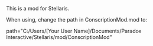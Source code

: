 This is a mod for Stellaris.

When using, change the path in ConscriptionMod.mod to:

path="C:/Users/[Your User Name]/Documents/Paradox Interactive/Stellaris/mod/ConscriptionMod"
